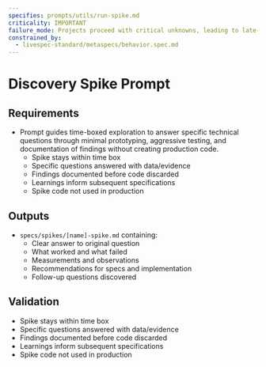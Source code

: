 ```yaml
---
specifies: prompts/utils/run-spike.md
criticality: IMPORTANT
failure_mode: Projects proceed with critical unknowns, leading to late-stage redesigns or failures
constrained_by:
  - livespec-standard/metaspecs/behavior.spec.md
---
```


# Discovery Spike Prompt

## Requirements
- Prompt guides time-boxed exploration to answer specific technical questions through minimal prototyping, aggressive testing, and documentation of findings without creating production code.
  - Spike stays within time box
  - Specific questions answered with data/evidence
  - Findings documented before code discarded
  - Learnings inform subsequent specifications
  - Spike code not used in production

## Outputs

- `specs/spikes/[name]-spike.md` containing:
  - Clear answer to original question
  - What worked and what failed
  - Measurements and observations
  - Recommendations for specs and implementation
  - Follow-up questions discovered

## Validation

- Spike stays within time box
- Specific questions answered with data/evidence
- Findings documented before code discarded
- Learnings inform subsequent specifications
- Spike code not used in production
